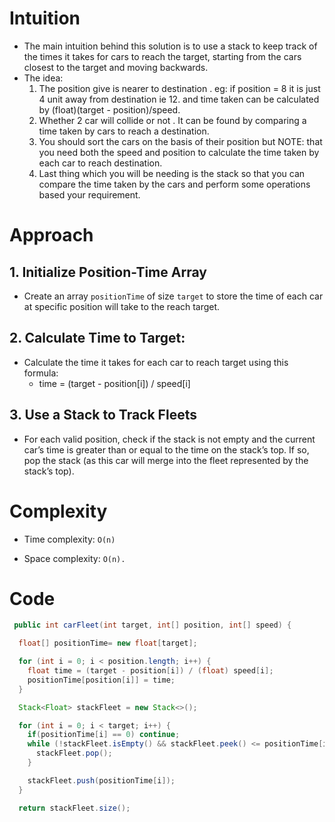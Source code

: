 # Intuition
- The main intuition behind this solution is to use a stack to keep track of the times it takes for cars to reach the target, starting from the cars closest to the target and moving backwards. 
- The idea:
  1. The position give is nearer to destination . eg: if position = 8 it is just 4 unit away from destination ie 12. and time taken can be calculated by (float)(target - position)/speed. 
  2. Whether 2 car will collide or not . It can be found by comparing a time taken by cars to reach a destination. 
  3. You should sort the cars on the basis of their position but NOTE: that you need both the speed and position to calculate the time taken by each car to reach destination. 
  4. Last thing which you will be needing is the stack so that you can compare the time taken by the cars and perform some operations based your requirement.
# Approach

## 1. Initialize Position-Time Array
- Create an array `positionTime` of size `target` to store the time of each car at specific position will take to the reach target.


## 2. Calculate Time to Target:

- Calculate the time it takes for each car to reach target using this formula:
  - time = (target - position[i]) / speed[i]
## 3. Use a Stack to Track Fleets
- For each valid position, check if the stack is not empty and the current car’s time is greater than or equal to the time on the stack’s top. If so, pop the stack (as this car will merge into the fleet represented by the stack’s top).

# Complexity

- Time complexity: `O(n)`

- Space complexity: `O(n).`

# Code

```java
 public int carFleet(int target, int[] position, int[] speed) {

  float[] positionTime= new float[target];

  for (int i = 0; i < position.length; i++) {
    float time = (target - position[i]) / (float) speed[i];
    positionTime[position[i]] = time;
  }

  Stack<Float> stackFleet = new Stack<>();

  for (int i = 0; i < target; i++) {
    if(positionTime[i] == 0) continue;
    while (!stackFleet.isEmpty() && stackFleet.peek() <= positionTime[i]) {
      stackFleet.pop();
    }

    stackFleet.push(positionTime[i]);
  }

  return stackFleet.size();
```


